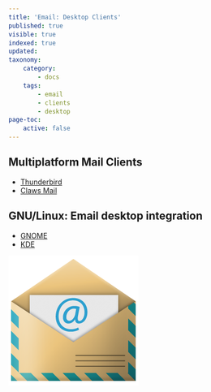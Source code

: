 ```yaml
---
title: 'Email: Desktop Clients'
published: true
visible: true
indexed: true
updated:
taxonomy:
    category:
        - docs
    tags:
        - email
        - clients
        - desktop
page-toc:
    active: false
---
```


## Multiplatform Mail Clients
- [Thunderbird](thunderbird)
- [Claws Mail](claws-mail)



## GNU/Linux: Email desktop integration
- [GNOME](gnome-desktop-integration)
- [KDE](kde-desktop-integration)


![](de/email_icon.png)

